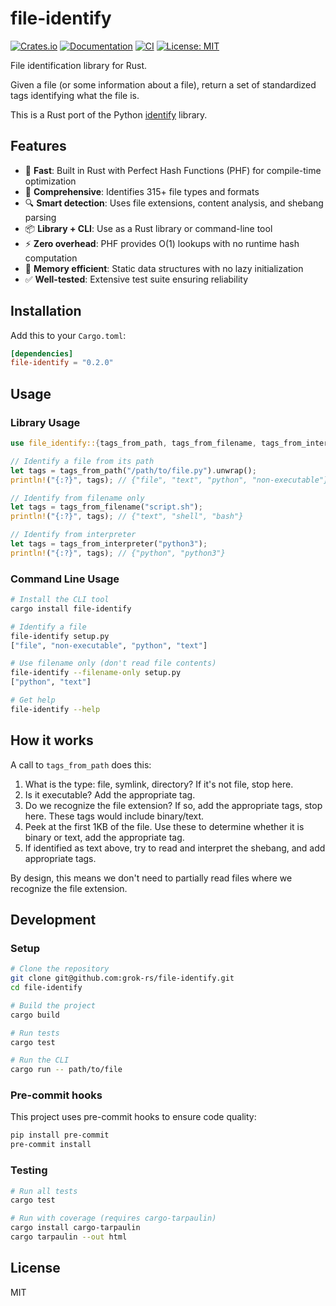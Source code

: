 # file-identify

[![Crates.io](https://img.shields.io/crates/v/file-identify.svg)](https://crates.io/crates/file-identify)
[![Documentation](https://docs.rs/file-identify/badge.svg)](https://docs.rs/file-identify)
[![CI](https://github.com/grok-rs/file-identify/workflows/CI/badge.svg)](https://github.com/grok-rs/file-identify/actions)
[![License: MIT](https://img.shields.io/badge/License-MIT-yellow.svg)](https://opensource.org/licenses/MIT)

File identification library for Rust.

Given a file (or some information about a file), return a set of standardized tags identifying what the file is.

This is a Rust port of the Python [identify](https://github.com/pre-commit/identify) library.

## Features

- 🚀 **Fast**: Built in Rust with Perfect Hash Functions (PHF) for compile-time optimization
- 📁 **Comprehensive**: Identifies 315+ file types and formats
- 🔍 **Smart detection**: Uses file extensions, content analysis, and shebang parsing
- 📦 **Library + CLI**: Use as a Rust library or command-line tool
- ⚡ **Zero overhead**: PHF provides O(1) lookups with no runtime hash computation
- 🎯 **Memory efficient**: Static data structures with no lazy initialization
- ✅ **Well-tested**: Extensive test suite ensuring reliability

## Installation

Add this to your `Cargo.toml`:

```toml
[dependencies]
file-identify = "0.2.0"
```

## Usage

### Library Usage

```rust
use file_identify::{tags_from_path, tags_from_filename, tags_from_interpreter};

// Identify a file from its path
let tags = tags_from_path("/path/to/file.py").unwrap();
println!("{:?}", tags); // {"file", "text", "python", "non-executable"}

// Identify from filename only
let tags = tags_from_filename("script.sh");
println!("{:?}", tags); // {"text", "shell", "bash"}

// Identify from interpreter
let tags = tags_from_interpreter("python3");
println!("{:?}", tags); // {"python", "python3"}
```

### Command Line Usage

```bash
# Install the CLI tool
cargo install file-identify

# Identify a file
file-identify setup.py
["file", "non-executable", "python", "text"]

# Use filename only (don't read file contents)
file-identify --filename-only setup.py
["python", "text"]

# Get help
file-identify --help
```

## How it works

A call to `tags_from_path` does this:

1. What is the type: file, symlink, directory? If it's not file, stop here.
2. Is it executable? Add the appropriate tag.
3. Do we recognize the file extension? If so, add the appropriate tags, stop here. These tags would include binary/text.
4. Peek at the first 1KB of the file. Use these to determine whether it is binary or text, add the appropriate tag.
5. If identified as text above, try to read and interpret the shebang, and add appropriate tags.

By design, this means we don't need to partially read files where we recognize the file extension.

## Development

### Setup

```bash
# Clone the repository
git clone git@github.com:grok-rs/file-identify.git
cd file-identify

# Build the project
cargo build

# Run tests
cargo test

# Run the CLI
cargo run -- path/to/file
```

### Pre-commit hooks

This project uses pre-commit hooks to ensure code quality:

```bash
pip install pre-commit
pre-commit install
```

### Testing

```bash
# Run all tests
cargo test

# Run with coverage (requires cargo-tarpaulin)
cargo install cargo-tarpaulin
cargo tarpaulin --out html
```


## License

MIT